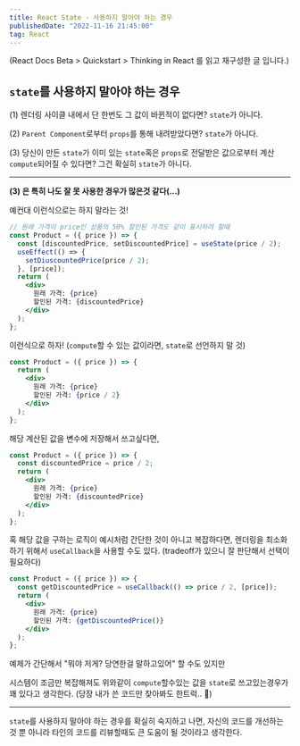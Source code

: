```yaml
---
title: React State - 사용하지 말아야 하는 경우
publishedDate: "2022-11-16 21:45:00"
tag: React
---
```


(React Docs Beta > Quickstart > Thinking in React 를 읽고 재구성한 글 입니다.)

## `state`를 사용하지 말아야 하는 경우

(1) 렌더링 사이클 내에서 단 한번도 그 값이 바뀐적이 없다면? `state`가 아니다.

(2) `Parent Component`로부터 `props`를 통해 내려받았다면? `state`가 아니다.

(3) 당신이 만든 `state`가 이미 있는 `state`혹은 `props`로 전달받은 값으로부터 계산`compute`되어질 수 있다면? 그건 확실히 `state`가 아니다.

---

**(3) 은 특히 나도 잘 못 사용한 경우가 많은것 같다(...)**

예컨대 이런식으로는 하지 말라는 것!

```jsx
// 원래 가격이 price인 상품의 50% 할인된 가격도 같이 표시하려 할때
const Product = ({ price }) => {
  const [discountedPrice, setDiscountedPrice] = useState(price / 2);
  useEffect(() => {
    setDiuscountedPrice(price / 2);
  }, [price]);
  return (
    <div>
      원래 가격: {price}
      할인된 가격: {discountedPrice}
    </div>
  );
};
```

이런식으로 하자! (`compute`할 수 있는 값이라면, `state`로 선언하지 말 것)

```jsx
const Product = ({ price }) => {
  return (
    <div>
      원래 가격: {price}
      할인된 가격: {price / 2}
    </div>
  );
};
```

해당 계산된 값을 변수에 저장해서 쓰고싶다면,

```jsx
const Product = ({ price }) => {
  const discountedPrice = price / 2;
  return (
    <div>
      원래 가격: {price}
      할인된 가격: {discountedPrice}
    </div>
  );
};
```

혹 해당 값을 구하는 로직이 예시처럼 간단한 것이 아니고 복잡하다면, 렌더링을 최소화 하기 위해서 `useCallback`을 사용할 수도 있다. (tradeoff가 있으니 잘 판단해서 선택이 필요하다)

```jsx
const Product = ({ price }) => {
  const getDiscountedPrice = useCallback(() => price / 2, [price]);
  return (
    <div>
      원래 가격: {price}
      할인된 가격: {getDiscountedPrice()}
    </div>
  );
};
```

예제가 간단해서 "뭐야 저게? 당연한걸 말하고있어" 할 수도 있지만

시스템이 조금만 복잡해져도 위와같이 `compute`할수있는 값을 `state`로 쓰고있는경우가 꽤 있다고 생각한다. (당장 내가 쓴 코드만 찾아봐도 한트럭.. 🥹)

---

`state`를 사용하지 말아야 하는 경우를 확실히 숙지하고 나면, 자신의 코드를 개선하는 것 뿐 아니라 타인의 코드를 리뷰할때도 큰 도움이 될 것이라고 생각한다.
